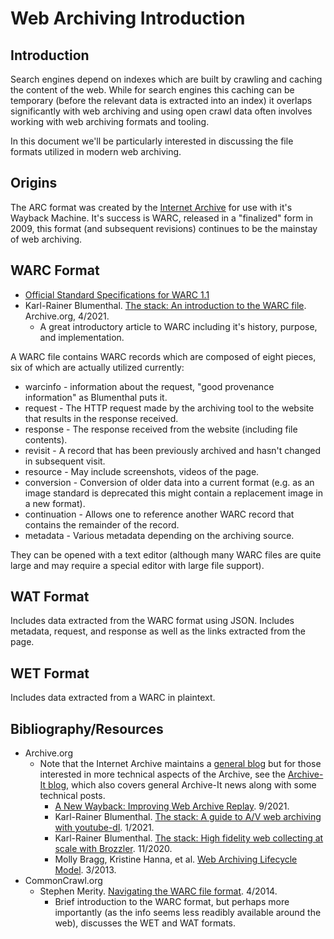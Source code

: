 # Web Archiving Introduction

## Introduction
Search engines depend on indexes which are built by crawling and caching the content of the web. While for search engines this caching can be temporary (before the relevant data is extracted into an index) it overlaps significantly with web archiving and using open crawl data often involves working with web archiving formats and tooling.

In this document we'll be particularly interested in discussing the file formats utilized in modern web archiving.

## Origins
The ARC format was created by the [Internet Archive](https://archive.org/) for use with it's Wayback Machine. It's success is WARC, released in a "finalized" form in 2009, this format (and subsequent revisions) continues to be the mainstay of web archiving.

## WARC Format
- [Official Standard Specifications for WARC 1.1](https://iipc.github.io/warc-specifications/specifications/warc-format/warc-1.1/)
- Karl-Rainer Blumenthal. [The stack: An introduction to the WARC file](https://ait.blog.archive.org/post/the-stack-warc-file/). Archive.org, 4/2021.
    - A great introductory article to WARC including it's history, purpose, and implementation.

A WARC file contains WARC records which are composed of eight pieces, six of which are actually utilized currently:
- warcinfo - information about the request, "good provenance information" as Blumenthal puts it.
- request - The HTTP request made by the archiving tool to the website that results in the response received.
- response - The response received from the website (including file contents).
- revisit - A record that has been previously archived and hasn't changed in subsequent visit.
- resource - May include screenshots, videos of the page.
- conversion - Conversion of older data into a current format (e.g. as an image standard is deprecated this might contain a replacement image in a new format).
- continuation - Allows one to reference another WARC record that contains the remainder of the record.
- metadata - Various metadata depending on the archiving source.

They can be opened with a text editor (although many WARC files are quite large and may require a special editor with large file support).

## WAT Format
Includes data extracted from the WARC format using JSON. Includes metadata, request, and response as well as the links extracted from the page.

## WET Format
Includes data extracted from a WARC in plaintext.

## Bibliography/Resources
- Archive.org
    - Note that the Internet Archive maintains a [general blog](https://blog.archive.org/) but for those interested in more technical aspects of the Archive, see the [Archive-It blog](https://ait.blog.archive.org/), which also covers general Archive-It news along with some technical posts.
        - [A New Wayback: Improving Web Archive Replay](https://ait.blog.archive.org/post/archive-it-wayback-release/). 9/2021.
        - Karl-Rainer Blumenthal. [The stack: A guide to A/V web archiving with youtube-dl](https://ait.blog.archive.org/post/the-stack-youtube-dl-guide/). 1/2021.
        - Karl-Rainer Blumenthal. [The stack: High fidelity web collecting at scale with Brozzler](https://ait.blog.archive.org/post/the-stack-brozzler/). 11/2020.
        - Molly Bragg, Kristine Hanna, et al. [Web Archiving Lifecycle Model](https://ait.blog.archive.org/learn-more/publications/web-archiving-life-cycle-model/). 3/2013.
- CommonCrawl.org
    - Stephen Merity. [Navigating the WARC file format](https://commoncrawl.org/2014/04/navigating-the-warc-file-format/). 4/2014.
        - Brief introduction to the WARC format, but perhaps more importantly (as the info seems less readibly available around the web), discusses the WET and WAT formats.